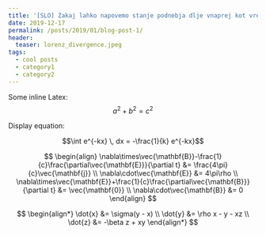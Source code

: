 ```yaml
---
title: '[SLO] Zakaj lahko napovemo stanje podnebja dlje vnaprej kot vreme?'
date: 2019-12-17
permalink: /posts/2019/01/blog-post-1/
header:
  teaser: lorenz_divergence.jpeg
tags:
  - cool posts
  - category1
  - category2
---
```


Some inline Latex: $$a^2 + b^2 = c^2$$

Display equation:

$$\int e^{-kx} \, dx = -\frac{1}{k} e^{-kx}$$


$$
\begin{align}
  \nabla\times\vec{\mathbf{B}}-\frac{1}{c}\frac{\partial\vec{\mathbf{E}}}{\partial t} &= \frac{4\pi}{c}\vec{\mathbf{j}} \\
  \nabla\cdot\vec{\mathbf{E}} &= 4\pi\rho \\
  \nabla\times\vec{\mathbf{E}}+\frac{1}{c}\frac{\partial\vec{\mathbf{B}}}{\partial t} &= \vec{\mathbf{0}} \\
  \nabla\cdot\vec{\mathbf{B}} &= 0
\end{align}
$$

$$
\begin{align*}
  \dot{x} &= \sigma(y - x) \\
  \dot{y} &= \rho x - y - xz \\
  \dot{z} &= -\beta z + xy
\end{align*}
$$
